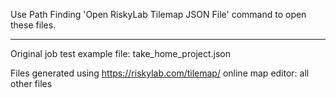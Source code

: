 Use Path Finding 'Open RiskyLab Tilemap JSON File' command to open these files.
_______________________________________________________________________________

Original job test example file:
take_home_project.json

Files generated using https://riskylab.com/tilemap/ online map editor:
all other files